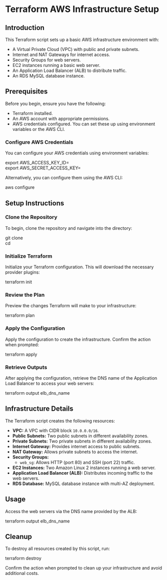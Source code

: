 # Terraform AWS Infrastructure Setup

## Introduction

This Terraform script sets up a basic AWS infrastructure environment with:

- A Virtual Private Cloud (VPC) with public and private subnets.
- Internet and NAT Gateways for internet access.
- Security Groups for web servers.
- EC2 instances running a basic web server.
- An Application Load Balancer (ALB) to distribute traffic.
- An RDS MySQL database instance.

## Prerequisites

Before you begin, ensure you have the following:

- Terraform installed.
- An AWS account with appropriate permissions.
- AWS credentials configured. You can set these up using environment variables or the AWS CLI.

### Configure AWS Credentials

You can configure your AWS credentials using environment variables:

export AWS_ACCESS_KEY_ID=<your-access-key-id>  
export AWS_SECRET_ACCESS_KEY=<your-secret-access-key>  

Alternatively, you can configure them using the AWS CLI:

aws configure  

## Setup Instructions

### Clone the Repository

To begin, clone the repository and navigate into the directory:

git clone <repository-url>  
cd <repository-directory>  

### Initialize Terraform

Initialize your Terraform configuration. This will download the necessary provider plugins:

terraform init  

### Review the Plan

Preview the changes Terraform will make to your infrastructure:

terraform plan  

### Apply the Configuration

Apply the configuration to create the infrastructure. Confirm the action when prompted:

terraform apply  

### Retrieve Outputs

After applying the configuration, retrieve the DNS name of the Application Load Balancer to access your web servers:

terraform output elb_dns_name  

## Infrastructure Details

The Terraform script creates the following resources:

- **VPC:** A VPC with CIDR block `10.0.0.0/16`.
- **Public Subnets:** Two public subnets in different availability zones.
- **Private Subnets:** Two private subnets in different availability zones.
- **Internet Gateway:** Provides internet access to public subnets.
- **NAT Gateway:** Allows private subnets to access the internet.
- **Security Groups:**
  - `web_sg`: Allows HTTP (port 80) and SSH (port 22) traffic.
- **EC2 Instances:** Two Amazon Linux 2 instances running a web server.
- **Application Load Balancer (ALB):** Distributes incoming traffic to the web servers.
- **RDS Database:** MySQL database instance with multi-AZ deployment.

## Usage

Access the web servers via the DNS name provided by the ALB:

terraform output elb_dns_name  

## Cleanup

To destroy all resources created by this script, run:

terraform destroy  

Confirm the action when prompted to clean up your infrastructure and avoid additional costs.


